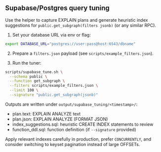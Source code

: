 ## Supabase/Postgres query tuning

Use the helper to capture EXPLAIN plans and generate heuristic index suggestions for `public.get_subgraph(filters jsonb)` (or any similar RPC).

1) Set your database URL via env or flag:

```bash
export DATABASE_URL="postgres://user:pass@host:6543/dbname"
```

2) Prepare a `filters.json` payload (see `scripts/example_filters.json`).

3) Run the tuner:

```bash
scripts/supabase_tune.sh \
  --schema public \
  --function get_subgraph \
  --filters scripts/example_filters.json \
  --limit 100 \
  --signature "public.get_subgraph(jsonb)"
```

Outputs are written under `output/supabase_tuning/<timestamp>/`:

- plan.text: EXPLAIN ANALYZE text
- plan.json: EXPLAIN ANALYZE (FORMAT JSON)
- index_suggestions.sql: heuristic CREATE INDEX statements to review
- function_ddl.sql: function definition (if `--signature` provided)

Apply relevant indexes carefully in production, prefer `CONCURRENTLY`, and consider switching to keyset pagination instead of large OFFSETs.


